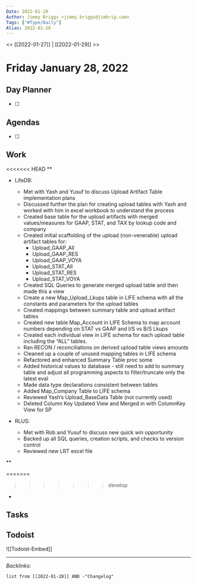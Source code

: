 ```yaml
---
Date: 2022-01-28
Author: Jimmy Briggs <jimmy.briggs@jimbrig.com>
Tags: ["#Type/Daily"]
Alias: 2022-01-28
---
```


<< [[2022-01-27]] | [[2022-01-29]] >>

# Friday January 28, 2022

## Day Planner

- [ ] 

## Agendas

- [ ] 

## Work

<<<<<<< HEAD
**

-   LifeDB:    
	-   Met with Yash and Yusuf to discuss Upload Artifact Table implementation plans
    -   Discussed further the plan for creating upload tables with Yash and worked with him in excel workbook to understand the process
    -   Created base table for the upload artifacts with merged values/measures for GAAP, STAT, and TAX by lookup code and company
    -   Created initial scaffolding of the upload (non-venerable) upload artifact tables for:
    	-   Upload_GAAP_All
    	-   Upload_GAAP_RES
    	-   Upload_GAAP_VOYA
    	-   Upload_STAT_All
    	-   Upload_STAT_RES
    	-   Upload_STAT_VOYA
    -   Created SQL Queries to generate merged upload table and then made this a view
    -   Create a new Map_Upload_Lkups table in LIFE schema with all the constants and parameters for the upload tables
    -   Created mappings between summary table and upload artifact tables
    -   Created new table Map_Account in LIFE Schema to map account numbers depending on STAT vs GAAP and I/S vs B/S Lkups
    -   Created each individual view in LIFE schema for each upload table including the “ALL” tables.
    -   Ran RECON / reconciliations on derived upload table views amounts
    -   Cleaned up a couple of unused mapping tables in LIFE schema
    -   Refactored and enhanced Summary Table proc some 
    -   Added historical values to database - still need to add to summary table and adjust all programming aspects to filter/truncate only the latest eval
    -   Made data type declarations consistent between tables
    -   Added Map_Company Table to LIFE schema
    -   Reviewed Yash’s Upload_BaseData Table (not currently used)
    -   Deleted Column Key Updated View and Merged in with ColumnKey View for SP
    
-   RLUS:
	-   Met with Rob and Yusuf to discuss new quick win opportunity
    -   Backed up all SQL queries, creation scripts, and checks to version control
    -   Reviewed new LRT excel file
    



**

=======
>>>>>>> develop
- 

## Tasks

## Todoist

![[Todoist-Embed]]

***

*Backlinks:*

```dataview
list from [[2022-01-28]] AND -"Changelog"
```